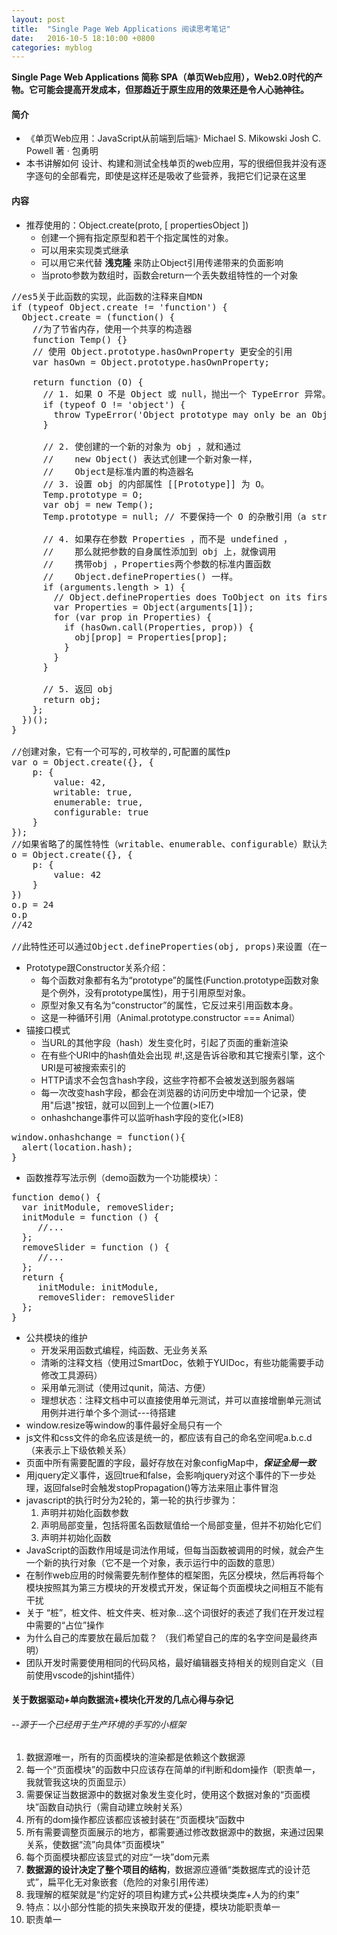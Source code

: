 ```yaml
---
layout: post
title:  "Single Page Web Applications 阅读思考笔记"
date:   2016-10-5 18:10:00 +0800
categories: myblog
---
```

**Single Page Web Applications 简称 SPA（单页Web应用），Web2.0时代的产物。它可能会提高开发成本，但那趋近于原生应用的效果还是令人心驰神往。**

#### 简介
* 《单页Web应用：JavaScript从前端到后端》· Michael S. Mikowski Josh C. Powell 著 · 包勇明 
* 本书讲解如何 设计、构建和测试全栈单页的web应用，写的很细但我并没有逐字逐句的全部看完，即使是这样还是吸收了些营养，我把它们记录在这里

#### 内容
* 推荐使用的：Object.create(proto, [ propertiesObject ])
    * 创建一个拥有指定原型和若干个指定属性的对象。
    * 可以用来实现类式继承
    * 可以用它来代替 **浅克隆** 来防止Object引用传递带来的负面影响
    * 当proto参数为数组时，函数会return一个丢失数组特性的一个对象
<pre class="brush:js;">
//es5关于此函数的实现，此函数的注释来自MDN
if (typeof Object.create != 'function') {
  Object.create = (function() {
    //为了节省内存，使用一个共享的构造器
    function Temp() {}
    // 使用 Object.prototype.hasOwnProperty 更安全的引用 
    var hasOwn = Object.prototype.hasOwnProperty;

    return function (O) {
      // 1. 如果 O 不是 Object 或 null，抛出一个 TypeError 异常。
      if (typeof O != 'object') {
        throw TypeError('Object prototype may only be an Object or null');
      }

      // 2. 使创建的一个新的对象为 obj ，就和通过
      //    new Object() 表达式创建一个新对象一样，
      //    Object是标准内置的构造器名
      // 3. 设置 obj 的内部属性 [[Prototype]] 为 O。
      Temp.prototype = O;
      var obj = new Temp();
      Temp.prototype = null; // 不要保持一个 O 的杂散引用（a stray reference）...

      // 4. 如果存在参数 Properties ，而不是 undefined ，
      //    那么就把参数的自身属性添加到 obj 上，就像调用
      //    携带obj ，Properties两个参数的标准内置函数
      //    Object.defineProperties() 一样。
      if (arguments.length > 1) {
        // Object.defineProperties does ToObject on its first argument.
        var Properties = Object(arguments[1]);
        for (var prop in Properties) {
          if (hasOwn.call(Properties, prop)) {
            obj[prop] = Properties[prop];
          }
        }
      }

      // 5. 返回 obj
      return obj;
    };
  })();
}

//创建对象，它有一个可写的,可枚举的,可配置的属性p
var o = Object.create({}, {
    p: {
        value: 42,
        writable: true,
        enumerable: true,
        configurable: true
    }
});
//如果省略了的属性特性（writable、enumerable、configurable）默认为false,所以属性p是不可写,不可枚举,不可配置的
o = Object.create({}, {
    p: {
        value: 42
    }
})
o.p = 24
o.p
//42

//此特性还可以通过Object.defineProperties(obj, props)来设置（在一个对象上添加或修改一个或者多个自有属性，并返回该对象）
</pre>
* Prototype跟Constructor关系介绍：
    * 每个函数对象都有名为“prototype”的属性(Function.prototype函数对象是个例外，没有prototype属性)，用于引用原型对象。
    * 原型对象又有名为“constructor”的属性，它反过来引用函数本身。
    * 这是一种循环引用（Animal.prototype.constructor === Animal）
* 锚接口模式
    * 当URL的其他字段（hash）发生变化时，引起了页面的重新渲染
    * 在有些个URI中的hash值处会出现 #!,这是告诉谷歌和其它搜索引擎，这个URI是可被搜索索引的
    * HTTP请求不会包含hash字段，这些字符都不会被发送到服务器端
    * 每一次改变hash字段，都会在浏览器的访问历史中增加一个记录，使用"后退"按钮，就可以回到上一个位置(>IE7)
    * onhashchange事件可以监听hash字段的变化(>IE8)
<pre class="brush:js;">
window.onhashchange = function(){
  alert(location.hash);
}
</pre>

* 函数推荐写法示例（demo函数为一个功能模块）：
<pre class="brush:js;">
function demo() {
  var initModule, removeSlider;
  initModule = function () {
     //...
  };
  removeSlider = function () {
     //...
  };
  return {
     initModule: initModule,
     removeSlider: removeSlider
  };
}
</pre>
* 公共模块的维护
    * 开发采用函数式编程，纯函数、无业务关系
    * 清晰的注释文档（使用过SmartDoc，依赖于YUIDoc，有些功能需要手动修改工具源码）
    * 采用单元测试（使用过qunit，简洁、方便）
    * 理想状态：注释文档中可以直接使用单元测试，并可以直接增删单元测试用例并进行单个多个测试---待搭建
* window.resize等window的事件最好全局只有一个
* js文件和css文件的命名应该是统一的，都应该有自己的命名空间呢a.b.c.d（来表示上下级依赖关系）
* 页面中所有需要配置的字段，最好存放在对象configMap中，***保证全局一致*** 
* 用jquery定义事件，返回true和false，会影响jquery对这个事件的下一步处理，返回false时会触发stopPropagation()等方法来阻止事件冒泡
* javascript的执行时分为2轮的，第一轮的执行步骤为：
    1. 声明并初始化函数参数
    2. 声明局部变量，包括将匿名函数赋值给一个局部变量，但并不初始化它们
    3. 声明并初始化函数
* JavaScript的函数作用域是词法作用域，但每当函数被调用的时候，就会产生一个新的执行对象（它不是一个对象，表示运行中的函数的意思）
* 在制作web应用的时候需要先制作整体的框架图，先区分模块，然后再将每个模块按照其为第三方模块的开发模式开发，保证每个页面模块之间相互不能有干扰
* 关于 “桩”，桩文件、桩文件夹、桩对象...这个词很好的表述了我们在开发过程中需要的“占位”操作
* 为什么自己的库要放在最后加载？ （我们希望自己的库的名字空间是最终声明）
* 团队开发时需要使用相同的代码风格，最好编辑器支持相关的规则自定义（目前使用vscode的jshint插件）

#### 关于数据驱动+单向数据流+模块化开发的几点心得与杂记
###### --源于一个已经用于生产环境的手写的小框架

1. 数据源唯一，所有的页面模块的渲染都是依赖这个数据源
2. 每一个“页面模块”的函数中只应该存在简单的if判断和dom操作（职责单一，我就管我这块的页面显示）
3. 需要保证当数据源中的数据对象发生变化时，使用这个数据对象的“页面模块”函数自动执行（需自动建立映射关系）
4. 所有的dom操作都应该都应该被封装在“页面模块”函数中
5. 所有需要调整页面展示的地方，都需要通过修改数据源中的数据，来通过因果关系，使数据“流”向具体“页面模块”
6. 每个页面模块都应该显式的对应“一块”dom元素
7. **数据源的设计决定了整个项目的结构**，数据源应遵循“类数据库式的设计范式”，扁平化无对象嵌套（危险的对象引用传递）
8. 我理解的框架就是“约定好的项目构建方式+公共模块类库+人为的约束”
9. 特点：以小部分性能的损失来换取开发的便捷，模块功能职责单一
10. 职责单一